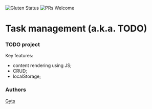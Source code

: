 
![Gluten Status](https://img.shields.io/badge/Gluten-Free-green.svg)
![PRs Welcome](https://img.shields.io/badge/PRs-welcome-brightgreen.svg)


# Task management (a.k.a. TODO)
### TODO project

Key features:
- content rendering using JS;
- CRUD;
- localStorage;



### Authors
[Gyts](https://github.com/GytisLaukaitis)
